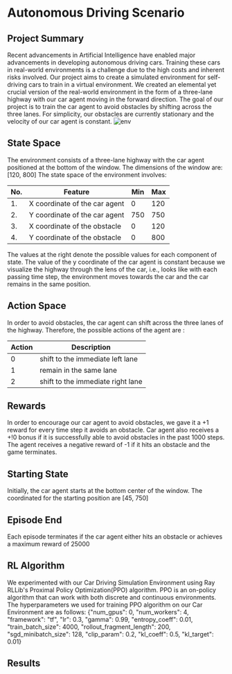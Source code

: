 # Autonomous Driving Scenario
## Project Summary
<!-- Around 200 Words -->
<!-- Cover (1) What problem you are solving, (2) Who will use this RL module and be happy with the learning, and (3) a brief description of the results -->
Recent advancements in Artificial Intelligence have enabled major advancements in developing autonomous driving cars. Training these cars in real-world environments is a challenge due to the high costs and inherent risks involved. Our project aims to create a simulated environment for self-driving cars to train in a virtual environment. We created an elemental yet crucial version of the real-world environment in the form of a three-lane highway with our car agent moving in the forward direction. The goal of our project is to train the car agent to avoid obstacles by shifting across the three lanes. For simplicity, our obstacles are currently stationary and the velocity of our car agent is constant.
![env](https://github.com/BhargaviChevva18/cs272-custom-env/assets/112223228/8313783d-4936-4b72-99b3-c6141d5d57ea)


## State Space
<!-- See the Cart Pole Env example https://gymnasium.farama.org/environments/classic_control/cart_pole/ -->

The environment consists of a three-lane highway with the car agent positioned at the bottom of the window. 
The dimensions of the window are: [120, 800]
The state space of the environment involves:

| No. | Feature                      | Min | Max |
|-----|------------------------------|-----|------|
| 1.  |X coordinate of the car agent |  0  | 120  |
| 2.  |Y coordinate of the car agent | 750 | 750  |
| 3.  |X coordinate of the obstacle  |  0  | 120  |
| 4.  |Y coordinate of the obstacle  |  0  | 800  |

The values at the right denote the possible values for each component of state. The value of the y coordinate of the car agent is constant because we visualize the highway through the lens of the car, i.e., looks like with each passing time step, the environment moves towards the car and the car remains in the same position. 

## Action Space
<!-- See the Cart Pole Env example https://gymnasium.farama.org/environments/classic_control/cart_pole/ -->
In order to avoid obstacles, the car agent can shift across the three lanes of the highway. Therefore, the possible actions of the agent are :

| Action | Description |
|--------|-----------------------------------|
|    0   |  shift to the immediate left lane |
|    1   |     remain in the same lane       |
|    2   | shift to the immediate right lane |

## Rewards
<!-- See the Cart Pole Env example https://gymnasium.farama.org/environments/classic_control/cart_pole/ -->
In order to encourage our car agent to avoid obstacles, we gave it a +1 reward for every time step it avoids an obstacle. Car agent also receives a +!0 bonus if it is successfully able to avoid obstacles in the past 1000 steps. The agent receives a negative reward of -1 if it hits an obstacle and the game terminates.

## Starting State
<!-- See the Cart Pole Env example https://gymnasium.farama.org/environments/classic_control/cart_pole/ -->
Initially, the car agent starts at the bottom center of the window. The coordinated for the starting position are [45, 750]

## Episode End
<!-- See the Cart Pole Env example https://gymnasium.farama.org/environments/classic_control/cart_pole/ -->
Each episode terminates if the car agent either hits an obstacle or achieves a maximum reward of 25000 


## RL Algorithm 
We experimented with our Car Driving Simulation Environment using Ray RLLib's Proximal Policy Optimization(PPO) algorithm. PPO is an on-policy algorithm that can work with both discrete and continuous environments. The hyperparameters we used for training PPO algorithm on our Car Environment are as follows:
        {"num_gpus": 0,
        "num_workers": 4,
        "framework": "tf",
        "lr": 0.3,
        "gamma": 0.99,
        "entropy_coeff": 0.01,
        "train_batch_size": 4000,
        "rollout_fragment_length": 200,
        "sgd_minibatch_size": 128,
        "clip_param": 0.2,
        "kl_coeff": 0.5,
        "kl_target": 0.01}



## Results

